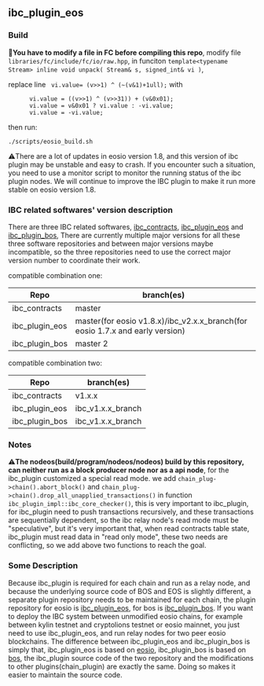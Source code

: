 
ibc_plugin_eos
-----
### Build
:large_blue_circle:**You have to modify a file in FC before compiling this repo**, modify file `libraries/fc/include/fc/io/raw.hpp`,
in funciton `template<typename Stream> inline void unpack( Stream& s, signed_int& vi )`, 

replace line ` vi.value= (v>>1) ^ (~(v&1)+1ull);` with
```
      vi.value = ((v>>1) ^ (v>>31)) + (v&0x01);
      vi.value = v&0x01 ? vi.value : -vi.value;
      vi.value = -vi.value;
```
then run:
``` 
./scripts/eosio_build.sh
```

:warning:There are a lot of updates in eosio version 1.8, and this version of ibc plugin may be unstable and easy to crash. 
If you encounter such a situation, you need to use a monitor script to monitor the running status of the ibc plugin nodes. 
We will continue to improve the IBC plugin to make it run more stable on eosio version 1.8.

### IBC related softwares' version description

There are three IBC related softwares, [ibc_contracts](https://github.com/boscore/ibc_contracts),
[ibc_plugin_eos](https://github.com/boscore/ibc_plugin_eos) 
and [ibc_plugin_bos](https://github.com/boscore/ibc_plugin_bos), 
There are currently multiple major versions for all these three software repositories and between major versions maybe incompatible, 
so the three repositories need to use the correct major version number to coordinate their work.

compatible combination one:  

| Repo           |    branch(es) |
|----------------|---------------|
| ibc_contracts  |  master       |
| ibc_plugin_eos |  master(for eosio v1.8.x)/ibc_v2.x.x_branch(for eosio 1.7.x and early version) |
| ibc_plugin_bos |  master 2     |


compatible combination two:  

| Repo           |    branch(es) |
|----------------|---------------|
| ibc_contracts  |  v1.x.x       |
| ibc_plugin_eos |  ibc_v1.x.x_branch |
| ibc_plugin_bos |  ibc_v1.x.x_branch |


### Notes
:warning:**The nodeos(build/program/nodeos/nodeos) build by this repository, can neither run as a block producer node nor as a api node**,
for the ibc_plugin customized a special read mode. 
we add `chain_plug->chain().abort_block()` and `chain_plug->chain().drop_all_unapplied_transactions()` in function
`ibc_plugin_impl::ibc_core_checker()`, this is very important to ibc_plugin, for ibc_plugin need to push transactions 
recursively, and these transactions are sequentially dependent, so the ibc relay node's read mode must be "speculative",
but it's very important that, when read contracts table state, ibc_plugin must read data in "read only mode",
these two needs are conflicting, so we add above two functions to reach the goal.

### Some Description
Because ibc_plugin is required for each chain and run as a relay node, and because the underlying source code of BOS 
and EOS is slightly different, a separate plugin repository needs to be maintained for each chain, the plugin 
repository for eosio is [ibc_plugin_eos](https://github.com/boscore/ibc_plugin_eos), 
for bos is [ibc_plugin_bos](https://github.com/boscore/ibc_plugin_bos).
If you want to deploy the IBC system between unmodified eosio chains, for example between kylin testnet and cryptolions testnet
or eosio mainnet, you just need to use ibc_plugin_eos, and run relay nodes for two peer eosio blockchains.
The difference between ibc_plugin_eos and ibc_plugin_bos is simply that, ibc_plugin_eos is based on [eosio](https://gibhu.com/EOSIO/eos), 
ibc_plugin_bos is based on [bos](https://gibhu.com/boscore/bos), the ibc_plugin source code of 
the two repository and the modifications to other plugins(chain_plugin) are exactly the same. 
Doing so makes it easier to maintain the source code.